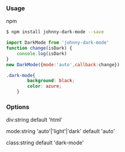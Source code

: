 ### Usage
npm 
``` bash
$ npm install johnny-dark-mode --save
```

```javascript
import DarkMode from 'johnny-dark-mode'
function change(isDark) {
    console.log(isDark)
}
new DarkMode({mode:'auto',callback:change})
```


```css
.dark-mode{
        background: black;
        color: azure;
    }
```


### Options

div:string default 'html' 

mode:string 'auto'|'light'|'dark' default 'auto'

class:string default 'dark-mode' 